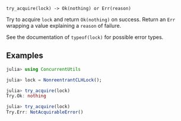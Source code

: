     try_acquire(lock) -> Ok(nothing) or Err(reason)

Try to acquire `lock` and return `Ok(nothing)` on success.  Return an `Err` wrapping a value
explaining a `reason` of failure.

See the documentation of `typeof(lock)` for possible error types.

## Examples
```julia
julia> using ConcurrentUtils

julia> lock = NonreentrantCLHLock();

julia> try_acquire(lock)
Try.Ok: nothing

julia> try_acquire(lock)
Try.Err: NotAcquirableError()
```
